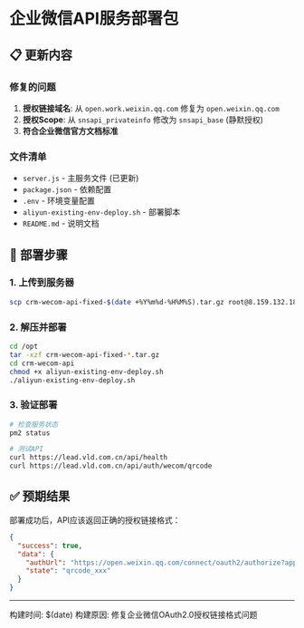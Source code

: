 # 企业微信API服务部署包

## 📋 更新内容

### 修复的问题
1. **授权链接域名**: 从 `open.work.weixin.qq.com` 修复为 `open.weixin.qq.com`
2. **授权Scope**: 从 `snsapi_privateinfo` 修改为 `snsapi_base` (静默授权)
3. **符合企业微信官方文档标准**

### 文件清单
- `server.js` - 主服务文件 (已更新)
- `package.json` - 依赖配置
- `.env` - 环境变量配置
- `aliyun-existing-env-deploy.sh` - 部署脚本
- `README.md` - 说明文档

## 🚀 部署步骤

### 1. 上传到服务器
```bash
scp crm-wecom-api-fixed-$(date +%Y%m%d-%H%M%S).tar.gz root@8.159.132.181:/opt/
```

### 2. 解压并部署
```bash
cd /opt
tar -xzf crm-wecom-api-fixed-*.tar.gz
cd crm-wecom-api
chmod +x aliyun-existing-env-deploy.sh
./aliyun-existing-env-deploy.sh
```

### 3. 验证部署
```bash
# 检查服务状态
pm2 status

# 测试API
curl https://lead.vld.com.cn/api/health
curl https://lead.vld.com.cn/api/auth/wecom/qrcode
```

## ✅ 预期结果

部署成功后，API应该返回正确的授权链接格式：
```json
{
  "success": true,
  "data": {
    "authUrl": "https://open.weixin.qq.com/connect/oauth2/authorize?appid=ww68a125fce698cb59&redirect_uri=https%3A%2F%2Flead-service.vld.com.cn%2Fauth%2Fwecom%2Fcallback&response_type=code&scope=snsapi_base&state=qrcode_xxx&agentid=1000002#wechat_redirect",
    "state": "qrcode_xxx"
  }
}
```

---
构建时间: $(date)
构建原因: 修复企业微信OAuth2.0授权链接格式问题
